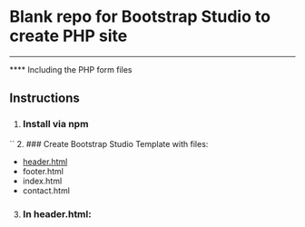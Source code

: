 # Blank repo for Bootstrap Studio to create PHP site
----------
**** Including the PHP form files
## Instructions
1. ### Install via npm
``
2. ### Create Bootstrap Studio Template with files:
- [header.html](#In-header.html:)
- footer.html
- index.html
- contact.html

3. ### In header.html:


